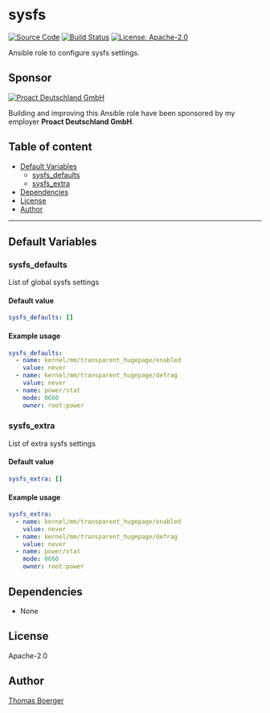 # sysfs

[![Source Code](https://img.shields.io/badge/github-source%20code-blue?logo=github&logoColor=white)](https://github.com/rolehippie/sysfs) [![Build Status](https://img.shields.io/drone/build/rolehippie/sysfs/master?logo=drone)](https://cloud.drone.io/rolehippie/sysfs) [![License: Apache-2.0](https://img.shields.io/github/license/rolehippie/sysfs)](https://github.com/rolehippie/sysfs/blob/master/LICENSE) 

Ansible role to configure sysfs settings. 

## Sponsor 

[![Proact Deutschland GmbH](https://proact.eu/wp-content/uploads/2020/03/proact-logo.png)](https://proact.eu) 

Building and improving this Ansible role have been sponsored by my employer **Proact Deutschland GmbH**.

## Table of content

* [Default Variables](#default-variables)
  * [sysfs_defaults](#sysfs_defaults)
  * [sysfs_extra](#sysfs_extra)
* [Dependencies](#dependencies)
* [License](#license)
* [Author](#author)

---

## Default Variables

### sysfs_defaults

List of global sysfs settings

#### Default value

```YAML
sysfs_defaults: []
```

#### Example usage

```YAML
sysfs_defaults:
  - name: kernel/mm/transparent_hugepage/enabled
    value: never
  - name: kernel/mm/transparent_hugepage/defrag
    value: never
  - name: power/stat
    mode: 0660
    owner: root:power
```

### sysfs_extra

List of extra sysfs settings

#### Default value

```YAML
sysfs_extra: []
```

#### Example usage

```YAML
sysfs_extra:
  - name: kernel/mm/transparent_hugepage/enabled
    value: never
  - name: kernel/mm/transparent_hugepage/defrag
    value: never
  - name: power/stat
    mode: 0660
    owner: root:power
```

## Dependencies

* None

## License

Apache-2.0

## Author

[Thomas Boerger](https://github.com/tboerger)

